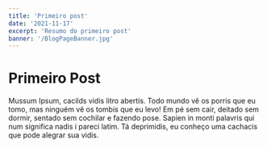 ```yaml
---
title: 'Primeiro post'
date: '2021-11-17'
excerpt: 'Resumo do primeiro post'
banner: '/BlogPageBanner.jpg'
---
```


# Primeiro Post

Mussum Ipsum, cacilds vidis litro abertis. Todo mundo vê os porris que eu tomo, mas ninguém vê os tombis que eu levo! Em pé sem cair, deitado sem dormir, sentado sem cochilar e fazendo pose. Sapien in monti palavris qui num significa nadis i pareci latim. Tá deprimidis, eu conheço uma cachacis que pode alegrar sua vidis. 